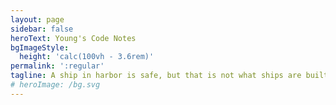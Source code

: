 ```yaml
---
layout: page
sidebar: false
heroText: Young's Code Notes
bgImageStyle:
  height: 'calc(100vh - 3.6rem)'
permalink: ':regular'
tagline: A ship in harbor is safe, but that is not what ships are built for
# heroImage: /bg.svg
---
```


<script setup>
import HomePage from '.vitepress/theme/components/HomePage.vue'
</script>

<HomePage />
